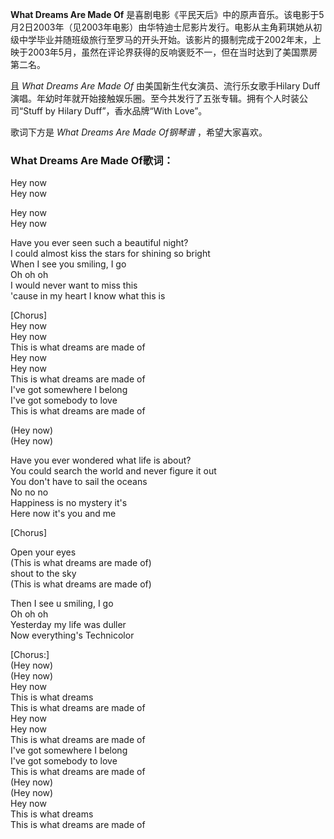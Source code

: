 

**What Dreams Are Made Of**
是喜剧电影《平民天后》中的原声音乐。该电影于5月2日2003年（见2003年电影）由华特迪士尼影片发行。电影从主角莉琪她从初级中学毕业并随班级旅行至罗马的开头开始。该影片的摄制完成于2002年末，上映于2003年5月，虽然在评论界获得的反响褒贬不一，但在当时达到了美国票房第二名。

  
且 _What Dreams Are Made Of_ 由美国新生代女演员、流行乐女歌手Hilary
Duff演唱。年幼时年就开始接触娱乐圈。至今共发行了五张专辑。拥有个人时装公司“Stuff by Hilary Duff”，香水品牌“With Love”。

  
歌词下方是 _What Dreams Are Made Of钢琴谱_ ，希望大家喜欢。

### What Dreams Are Made Of歌词：

Hey now  
Hey now

Hey now  
Hey now

Have you ever seen such a beautiful night?  
I could almost kiss the stars for shining so bright  
When I see you smiling, I go  
Oh oh oh  
I would never want to miss this  
'cause in my heart I know what this is

[Chorus]  
Hey now  
Hey now  
This is what dreams are made of  
Hey now  
Hey now  
This is what dreams are made of  
I've got somewhere I belong  
I've got somebody to love  
This is what dreams are made of

(Hey now)  
(Hey now)

Have you ever wondered what life is about?  
You could search the world and never figure it out  
You don't have to sail the oceans  
No no no  
Happiness is no mystery it's  
Here now it's you and me

[Chorus]

Open your eyes  
(This is what dreams are made of)  
shout to the sky  
(This is what dreams are made of)

Then I see u smiling, I go  
Oh oh oh  
Yesterday my life was duller  
Now everything's Technicolor

[Chorus:]  
(Hey now)  
(Hey now)  
Hey now  
This is what dreams  
This is what dreams are made of  
Hey now  
Hey now  
This is what dreams are made of  
I've got somewhere I belong  
I've got somebody to love  
This is what dreams are made of  
(Hey now)  
(Hey now)  
Hey now  
This is what dreams  
This is what dreams are made of

